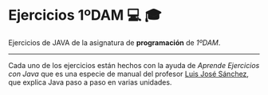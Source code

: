 # Ejercicios 1ºDAM :computer: :mortar_board:

Ejercicios de JAVA de la asignatura de **programación** de *1ºDAM*.

-------------------------------------------------------------

Cada uno de los ejercicios están hechos con la ayuda de *Aprende Ejercicios con Java* que es una especie de manual del profesor  [Luis José Sánchez](https://https://github.com/LuisJoseSanchez), que explica Java paso a paso en varias unidades.
